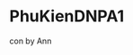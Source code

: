 # PhuKienDNPA1
con by Ann
<add name="QLBANPHUKIENConnectionString" connectionString="Data Source=.\MSSQLSERVER01;Initial Catalog=QLBANPHUKIEN;Integrated Security=True"
      providerName="System.Data.SqlClient" />
